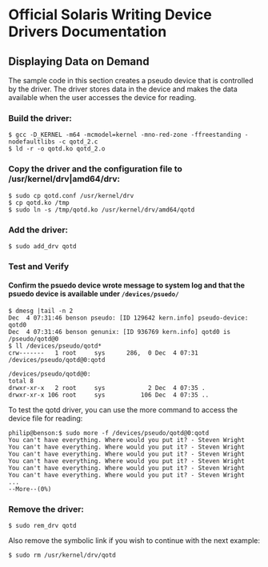 # Official Solaris Writing Device Drivers Documentation

## Displaying Data on Demand
The sample code in this section creates a pseudo device that is controlled by the driver. The driver stores data in the device and makes the data available when the user accesses the device for reading.

### Build the driver:

```terminal
$ gcc -D_KERNEL -m64 -mcmodel=kernel -mno-red-zone -ffreestanding -nodefaultlibs -c qotd_2.c
$ ld -r -o qotd.ko qotd_2.o
```

### Copy the driver and the configuration file to /usr/kernel/drv|amd64/drv:

```terminal
$ sudo cp qotd.conf /usr/kernel/drv
$ cp qotd.ko /tmp
$ sudo ln -s /tmp/qotd.ko /usr/kernel/drv/amd64/qotd
```
### Add the driver:

```terminal
$ sudo add_drv qotd
```

### Test and Verify

#### Confirm the psuedo device wrote message to system log and that the psuedo device is available under `/devices/psuedo/`

```terminal
$ dmesg |tail -n 2
Dec  4 07:31:46 benson pseudo: [ID 129642 kern.info] pseudo-device: qotd0
Dec  4 07:31:46 benson genunix: [ID 936769 kern.info] qotd0 is /pseudo/qotd@0
$ ll /devices/pseudo/qotd*
crw-------   1 root     sys      286,  0 Dec  4 07:31 /devices/pseudo/qotd@0:qotd

/devices/pseudo/qotd@0:
total 8
drwxr-xr-x   2 root     sys            2 Dec  4 07:35 .
drwxr-xr-x 106 root     sys          106 Dec  4 07:35 ..
```
To test the qotd driver, you can use the more command to access the device file for reading:

```terminal
philip@benson:$ sudo more -f /devices/pseudo/qotd@0:qotd
You can't have everything. Where would you put it? - Steven Wright
You can't have everything. Where would you put it? - Steven Wright
You can't have everything. Where would you put it? - Steven Wright
You can't have everything. Where would you put it? - Steven Wright
You can't have everything. Where would you put it? - Steven Wright
You can't have everything. Where would you put it? - Steven Wright
...
--More--(0%)
```

### Remove the driver:

```terminal
$ sudo rem_drv qotd
```

Also remove the symbolic link if you wish to continue with the next example:

```terminal
$ sudo rm /usr/kernel/drv/qotd
```

